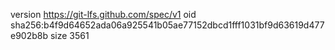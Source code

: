 version https://git-lfs.github.com/spec/v1
oid sha256:b4f9d64652ada06a925541b05ae77152dbcd1fff1031bf9d63619d477e902b8b
size 3561

